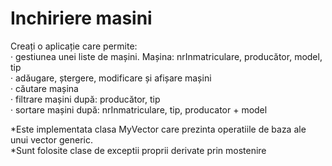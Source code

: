 # Inchiriere masini  

Creați o aplicație care permite:  
· gestiunea unei liste de mașini. Mașina: nrInmatriculare, producător, model, tip   
· adăugare, ștergere, modificare și afișare mașini   
· căutare mașina   
· filtrare mașini după: producător, tip   
· sortare mașini după: nrInmatriculare, tip, producator + model   
  
*Este implementata clasa MyVector care prezinta operatiile de baza ale unui vector generic.   
*Sunt folosite clase de exceptii proprii derivate prin mostenire  
